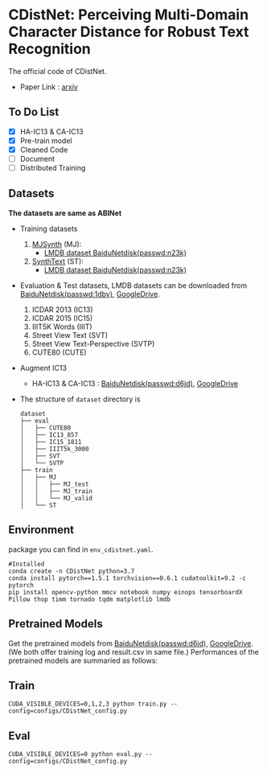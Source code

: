 # CDistNet: Perceiving Multi-Domain Character Distance for Robust Text Recognition

The official code of CDistNet.
- Paper Link : [arxiv](http://arxiv.org/abs/2111.11011) 

## To Do List
* [x] HA-IC13 & CA-IC13
* [x] Pre-train model
* [x] Cleaned Code
* [ ] Document
* [ ] Distributed Training

## Datasets
**The datasets are same as ABINet**
- Training datasets

    1. [MJSynth](http://www.robots.ox.ac.uk/~vgg/data/text/) (MJ): 
        - [LMDB dataset BaiduNetdisk(passwd:n23k)](https://pan.baidu.com/s/1mgnTiyoR8f6Cm655rFI4HQ)
    2. [SynthText](http://www.robots.ox.ac.uk/~vgg/data/scenetext/) (ST):
        - [LMDB dataset BaiduNetdisk(passwd:n23k)](https://pan.baidu.com/s/1mgnTiyoR8f6Cm655rFI4HQ)

- Evaluation & Test datasets, LMDB datasets can be downloaded from [BaiduNetdisk(passwd:1dbv)](https://pan.baidu.com/s/1RUg3Akwp7n8kZYJ55rU5LQ), [GoogleDrive](https://drive.google.com/file/d/1dTI0ipu14Q1uuK4s4z32DqbqF3dJPdkk/view?usp=sharing).
    1. ICDAR 2013 (IC13)
    2. ICDAR 2015 (IC15)
    3. IIIT5K Words (IIIT)
    4. Street View Text (SVT)
    5. Street View Text-Perspective (SVTP)
    6. CUTE80 (CUTE)

- Augment IC13
  - HA-IC13 & CA-IC13 : [BaiduNetdisk(passwd:d6jd)](https://pan.baidu.com/s/1s0oNmd5jQJCvoH1efjfBdg), [GoogleDrive](https://drive.google.com/drive/folders/1PTPFjDdx2Ky0KsZdgn0p9x5fqyrdxKWF?usp=sharing)

- The structure of `dataset` directory is
    ```
    dataset
    ├── eval
    │   ├── CUTE80
    │   ├── IC13_857
    │   ├── IC15_1811
    │   ├── IIIT5k_3000
    │   ├── SVT
    │   └── SVTP
    ├── train
    │   ├── MJ
    │   │   ├── MJ_test
    │   │   ├── MJ_train
    │   │   └── MJ_valid
    │   └── ST
    ```
## Environment
package you can find in `env_cdistnet.yaml`.
```
#Installed
conda create -n CDistNet python=3.7
conda install pytorch==1.5.1 torchvision==0.6.1 cudatoolkit=9.2 -c pytorch
pip install opencv-python mmcv notebook numpy einops tensorboardX Pillow thop timm tornado tqdm matplotlib lmdb
```
## Pretrained Models

Get the pretrained models from [BaiduNetdisk(passwd:d6jd)](https://pan.baidu.com/s/1s0oNmd5jQJCvoH1efjfBdg), [GoogleDrive](https://drive.google.com/drive/folders/1PTPFjDdx2Ky0KsZdgn0p9x5fqyrdxKWF?usp=sharing). 
(We both offer training log and result.csv in same file.)
Performances of the pretrained models are summaried as follows:

[comment]: <> (|Model|GPUs|IC13|SVT|IIIT|IC15|SVTP|CUTE|AVG|)

[comment]: <> (|-|-|-|-|-|-|-|-|-|)

[comment]: <> (|CDistNet&#40;paper&#41;|6|97.67|93.82|96.57|86.25|89.77|89.58|92.28|)

[comment]: <> (|CDistNet&#40;rebuild&#41;|4|97.43|93.51|96.37|86.03|88.68|93.4|92.57|)

## Train
`CUDA_VISIBLE_DEVICES=0,1,2,3 python train.py --config=configs/CDistNet_config.py`
## Eval
`CUDA_VISIBLE_DEVICES=0 python eval.py --config=configs/CDistNet_config.py`


